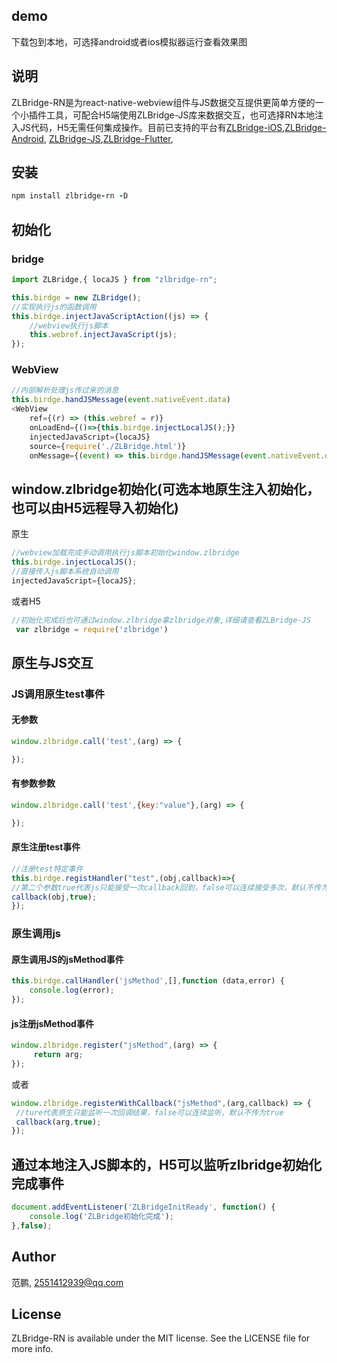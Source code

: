 
## demo
下载包到本地，可选择android或者ios模拟器运行查看效果图
## 说明
ZLBridge-RN是为react-native-webview组件与JS数据交互提供更简单方便的一个小插件工具，可配合H5端使用ZLBridge-JS库来数据交互，也可选择RN本地注入JS代码，H5无需任何集成操作。目前已支持的平台有[ZLBridge-iOS](https://github.com/FPJack/ZLBridge-iOS),[ZLBridge-Android](https://github.com/FPJack/ZLBridge-Android),
[ZLBridge-JS](https://github.com/FPJack/ZLBridge-JS),[ZLBridge-Flutter](https://github.com/FPJack/ZLBridge-Flutter),

## 安装
```ruby
npm install zlbridge-rn -D
```
## 初始化 

### bridge
```JavaScript
import ZLBridge,{ locaJS } from "zlbridge-rn";

this.birdge = new ZLBridge();
//实现执行js的函数调用
this.birdge.injectJavaScriptAction((js) => {
    //webview执行js脚本
    this.webref.injectJavaScript(js);
});
```
### WebView
```JavaScript
//内部解析处理js传过来的消息
this.birdge.handJSMessage(event.nativeEvent.data)
<WebView 
    ref={(r) => (this.webref = r)}
    onLoadEnd={()=>{this.birdge.injectLocalJS();}}
    injectedJavaScript={locaJS}
    source={require('./ZLBridge.html')}
    onMessage={(event) => this.birdge.handJSMessage(event.nativeEvent.data)} /> 
```

## window.zlbridge初始化(可选本地原生注入初始化，也可以由H5远程导入初始化)
原生
```JavaScript
//webview加载完成手动调用执行js脚本初始化window.zlbridge
this.birdge.injectLocalJS();
//直接传入js脚本系统自动调用
injectedJavaScript={locaJS};
```
或者H5
```JavaScript
//初始化完成后也可通过window.zlbridge拿zlbridge对象,详细请查看ZLBridge-JS
 var zlbridge = require('zlbridge')
```

## 原生与JS交互

### JS调用原生test事件

#### 无参数
```JavaScript
window.zlbridge.call('test',(arg) => {

});
```
#### 有参数参数
```JavaScript
window.zlbridge.call('test',{key:"value"},(arg) => {

});
```
#### 原生注册test事件
```JavaScript
//注册test特定事件
this.birdge.registHandler("test",(obj,callback)=>{
//第二个参数true代表js只能接受一次callback回到，false可以连续接受多次，默认不传为true
callback(obj,true);
});
```

### 原生调用js

#### 原生调用JS的jsMethod事件
```JavaScript
this.birdge.callHandler('jsMethod',[],function (data,error) {
    console.log(error);
});
```

#### js注册jsMethod事件
```JavaScript
window.zlbridge.register("jsMethod",(arg) => {
     return arg;
});
 ```
 或者
 ```JavaScript
window.zlbridge.registerWithCallback("jsMethod",(arg,callback) => {
  //ture代表原生只能监听一次回调结果，false可以连续监听，默认不传为true
  callback(arg,true);
});
  ```

## 通过本地注入JS脚本的，H5可以监听zlbridge初始化完成事件
```JavaScript
document.addEventListener('ZLBridgeInitReady', function() {
    console.log('ZLBridge初始化完成');
},false);
  ```
## Author

范鹏, 2551412939@qq.com



## License

ZLBridge-RN is available under the MIT license. See the LICENSE file for more info.
